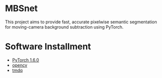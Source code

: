 # MBSnet
This project aims to provide fast, accurate pixelwise semantic segmentation for moving-camera background subtraction using PyTorch.

# Software Installment
* [PyTorch 1.6.0](https://pytorch.org/)
* [opencv](https://pypi.org/project/opencv-python/)
* [tmdq](https://pypi.org/project/tqdm/)
